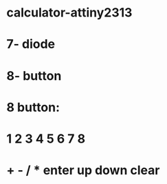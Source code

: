 # calculator-attiny2313
# 7- diode
# 8- button

# 8 button:
# 1   2    3    4      5      6      7       8
# +   -    /    *    enter    up    down    clear

